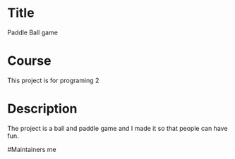 # Title
Paddle Ball game

# Course
This project is for programing 2

# Description
The project is a ball and paddle game and I made it so that people can have fun. 

#Maintainers 
me
